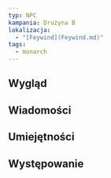 ```yaml
---
typ: NPC
kampania: Drużyna B
lokalizacja:
  - "[Feywind](Feywind.md)"
tags:
  - monarch
---
```


## Wygląd

## Wiadomości

## Umiejętności

## Występowanie





